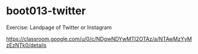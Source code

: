 # boot013-twitter

Exercise: Landpage of Twitter or Instagram

https://classroom.google.com/u/0/c/NDgwNDYwMTI2OTAz/a/NTAwMzYyMzEzNTk0/details

